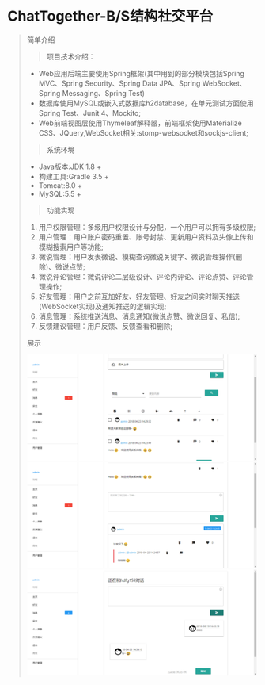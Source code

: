 # ChatTogether-B/S结构社交平台
>  简单介绍
> >项目技术介绍：
>- Web应用后端主要使用Spring框架(其中用到的部分模块包括Spring MVC、Spring Security、Spring Data JPA、Spring WebSocket、Spring Messaging、Spring Test)
>- 数据库使用MySQL或嵌入式数据库h2database，在单元测试方面使用Spring Test、Junit 4、Mockito;
>- Web前端视图层使用Thymeleaf解释器，前端框架使用Materialize CSS、JQuery,WebSocket相关:stomp-websocket和sockjs-client;
> >系统环境
>- Java版本:JDK 1.8 +
>- 构建工具:Gradle 3.5 +
>- Tomcat:8.0 +
>- MySQL:5.5 +
> >功能实现
>1.	用户权限管理：多级用户权限设计与分配，一个用户可以拥有多级权限;
>2.	用户管理：用户账户密码重置、账号封禁、更新用户资料及头像上传和模糊搜索用户等功能;
>3.	微说管理：用户发表微说、模糊查询微说关键字、微说管理操作(删除)、微说点赞;
>4.	微说评论管理：微说评论二层级设计、评论内评论、评论点赞、评论管理操作;
>5.	好友管理：用户之前互加好友、好友管理、好友之间实时聊天推送(WebSocket实现)及通知推送的逻辑实现;
>6.	消息管理：系统推送消息、消息通知(微说点赞、微说回复、私信);
>7.	反馈建议管理：用户反馈、反馈查看和删除;
> 
>  展示
>
> ![](https://github.com/hdfg159/chattogether/blob/master/screenshots/1.png?raw=true)
> ![](https://github.com/hdfg159/chattogether/blob/master/screenshots/2.png?raw=true)
> ![](https://github.com/hdfg159/chattogether/blob/master/screenshots/3.png?raw=true)
> 
